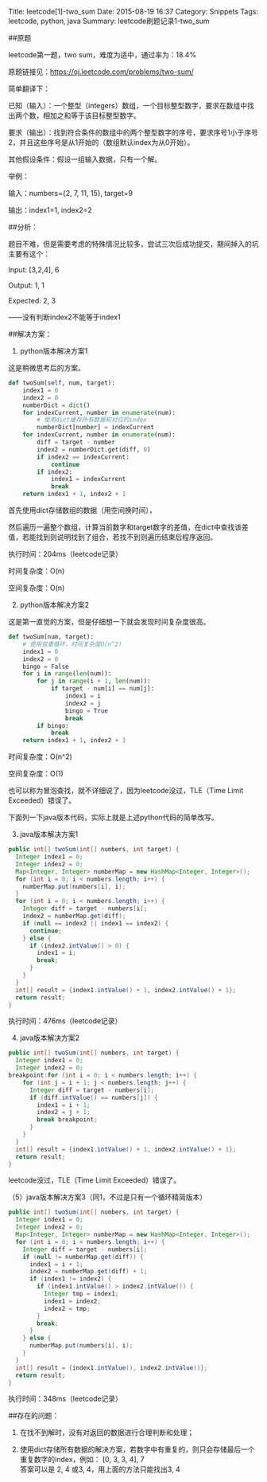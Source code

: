Title: leetcode[1]-two_sum
Date: 2015-08-19 16:37
Category: Snippets
Tags: leetcode, python, java
Summary: leetcode刷题记录1-two_sum

##原题

leetcode第一题，two sum，难度为适中，通过率为：18.4%

原题链接见：https://oj.leetcode.com/problems/two-sum/

简单翻译下：

已知（输入）：一个整型（integers）数组，一个目标整型数字，要求在数组中找出两个数，相加之和等于该目标整型数字。

要求（输出）：找到符合条件的数组中的两个整型数字的序号，要求序号1小于序号2，并且这些序号是从1开始的（数组默认index为从0开始）。

其他假设条件：假设一组输入数据，只有一个解。

举例：

输入：numbers={2, 7, 11, 15}, target=9

输出：index1=1, index2=2



##分析：

题目不难，但是需要考虑的特殊情况比较多，尝试三次后成功提交，期间掉入的坑主要有这个：

Input: [3,2,4], 6

Output: 1, 1

Expected: 2, 3

——没有判断index2不能等于index1



##解决方案：
1. python版本解决方案1

这是稍微思考后的方案。

````python
def twoSum(self, num, target):
    index1 = 0
    index2 = 0
    numberDict = dict()
    for indexCurrent, number in enumerate(num):
        # 使用dict缓存所有数据和对应的index
        numberDict[number] = indexCurrent
    for indexCurrent, number in enumerate(num):
        diff = target - number
        index2 = numberDict.get(diff, 0)
        if index2 == indexCurrent:
            continue
        if index2:
            index1 = indexCurrent
            break
    return index1 + 1, index2 + 1
````

首先使用dict存储数组的数据（用空间换时间），

然后遍历一遍整个数组，计算当前数字和target数字的差值，在dict中查找该差值，若能找到则说明找到了组合，若找不到则遍历结束后程序返回。

执行时间：204ms（leetcode记录）

时间复杂度：O(n)

空间复杂度：O(n)

2. python版本解决方案2

这是第一直觉的方案，但是仔细想一下就会发现时间复杂度很高。

````python
def twoSum(num, target):
    # 使用双重循环，时间复杂度O(n^2)
    index1 = 0
    index2 = 0
    bingo = False
    for i in range(len(num)):
        for j in range(i + 1, len(num)):
            if target - num[i] == num[j]:
                index1 = i
                index2 = j
                bingo = True
                break
        if bingo:
            break
    return index1 + 1, index2 + 1
````

时间复杂度：O(n^2)

空间复杂度：O(1)

也可以称为冒泡查找，就不详细说了，因为leetcode没过，TLE（Time Limit Exceeded）错误了。

下面列一下java版本代码，实际上就是上述python代码的简单改写。

3. java版本解决方案1

````java
public int[] twoSum(int[] numbers, int target) {
  Integer index1 = 0;
  Integer index2 = 0;
  Map<Integer, Integer> numberMap = new HashMap<Integer, Integer>();
  for (int i = 0; i < numbers.length; i++) {
    numberMap.put(numbers[i], i);
  }
  for (int i = 0; i < numbers.length; i++) {
    Integer diff = target - numbers[i];
    index2 = numberMap.get(diff);
    if (null == index2 || index1 == index2) {
      continue;
    } else {
      if (index2.intValue() > 0) {
        index1 = i;
        break;
      }
    }
  }
  int[] result = {index1.intValue() + 1, index2.intValue() + 1};
  return result;
}
````

执行时间：476ms（leetcode记录）

4. java版本解决方案2

````java
public int[] twoSum(int[] numbers, int target) {
  Integer index1 = 0;
  Integer index2 = 0;
breakpoint:for (int i = 0; i < numbers.length; i++) {
    for (int j = i + 1; j < numbers.length; j++) {
      Integer diff = target - numbers[i];
      if (diff.intValue() == numbers[j]) {
        index1 = i + 1;
        index2 = j + 1;
        break breakpoint;
      }
    }
  }
  int[] result = {index1.intValue() + 1, index2.intValue() + 1};
  return result;
}
````

leetcode没过，TLE（Time Limit Exceeded）错误了。

（5）java版本解决方案3（同1，不过是只有一个循环精简版本）  

````java
public int[] twoSum(int[] numbers, int target) {
  Integer index1 = 0;
  Integer index2 = 0;
  Map<Integer, Integer> numberMap = new HashMap<Integer, Integer>();
  for (int i = 0; i < numbers.length; i++) {
    Integer diff = target - numbers[i];
    if (null != numberMap.get(diff)) {
      index1 = i + 1;
      index2 = numberMap.get(diff) + 1;
      if (index1 != index2) {
        if (index1.intValue() > index2.intValue()) {
          Integer tmp = index1;
          index1 = index2;
          index2 = tmp;
        }
        break;
      }
    } else {
      numberMap.put(numbers[i], i);
    }
  }
  int[] result = {index1.intValue(), index2.intValue()};
  return result;
}
````

执行时间：348ms（leetcode记录）

##存在的问题：

1. 在找不到解时，没有对返回的数据进行合理判断和处理；

2. 使用dict存储所有数据的解决方案，若数字中有重复的，则只会存储最后一个重复数字的index，例如：
[0, 3, 3, 4], 7   
答案可以是 2, 4 或3, 4，用上面的方法只能找出3, 4